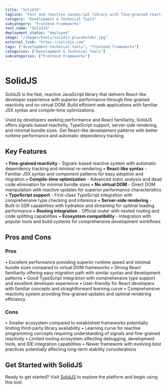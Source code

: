 ```yaml
---
title: "SolidJS"
tagline: "Fast and reactive JavaScript library with fine-grained reactivity system"
category: "Development & Technical Tools"
subcategory: "Frontend Frameworks"
tool_name: "SolidJS"
deployment_status: "deployed"
image: "/images/tools/solidjs-placeholder.jpg"
external_link: "https://solidjs.com"
tags: ["development-technical-tools", "frontend-frameworks"]
categories: ["Development & Technical Tools"]
subcategories: ["Frontend Frameworks"]
---
```


# SolidJS

SolidJS is the fast, reactive JavaScript library that delivers React-like developer experience with superior performance through fine-grained reactivity and no virtual DOM. Build efficient web applications with familiar JSX syntax and compile-time optimizations.

Used by developers seeking performance and React familiarity, SolidJS offers signals-based reactivity, TypeScript support, server-side rendering, and minimal bundle sizes. Get React-like development patterns with better runtime performance and automatic dependency tracking.

## Key Features

• **Fine-grained reactivity** - Signals-based reactive system with automatic dependency tracking and minimal re-rendering
• **React-like syntax** - Familiar JSX syntax and component patterns for easy adoption and migration
• **Compile-time optimization** - Advanced static analysis and dead code elimination for minimal bundle sizes
• **No virtual DOM** - Direct DOM manipulation with reactive updates for superior performance characteristics
• **TypeScript support** - First-class TypeScript integration with comprehensive type checking and inference
• **Server-side rendering** - Built-in SSR capabilities with hydration and streaming for optimal loading performance
• **Routing integration** - Official router with nested routing and code splitting capabilities
• **Ecosystem compatibility** - Integration with popular tools and build systems for comprehensive development workflows

## Pros and Cons

### Pros
• Excellent performance providing superior runtime speed and minimal bundle sizes compared to virtual DOM frameworks
• Strong React familiarity offering easy migration path with similar syntax and development patterns
• Good TypeScript integration with comprehensive type support and excellent developer experience
• User-friendly for React developers with familiar concepts and straightforward learning curve
• Comprehensive reactivity system providing fine-grained updates and optimal rendering efficiency

### Cons
• Smaller ecosystem compared to established frameworks potentially limiting third-party library availability
• Learning curve for reactive programming concepts requiring understanding of signals and fine-grained reactivity
• Limited tooling ecosystem affecting debugging, development tools, and IDE integration capabilities
• Newer framework with evolving best practices potentially affecting long-term stability considerations

## Get Started with SolidJS

Ready to get started? Visit [SolidJS](https://solidjs.com) to explore the platform and begin using this tool.